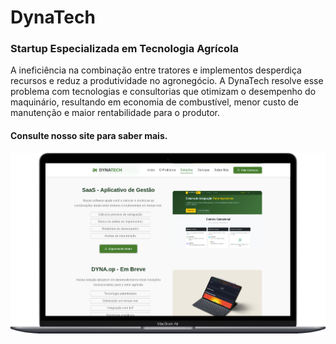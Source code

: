 # DynaTech
### Startup Especializada em Tecnologia Agrícola

A ineficiência na combinação entre tratores e implementos desperdiça recursos e reduz a produtividade no agronegócio. A DynaTech resolve esse problema com tecnologias e consultorias que otimizam o desempenho do maquinário, resultando em economia de combustível, menor custo de manutenção e maior rentabilidade para o produtor.

#### Consulte nosso site para saber mais. 

![alt text](dyna_institucional.png)